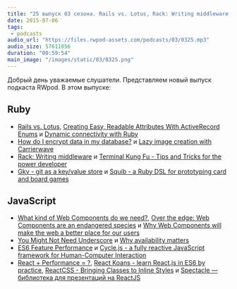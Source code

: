 ```yaml
---
title: "25 выпуск 03 сезона. Rails vs. Lotus, Rack: Writing middleware, Gkv, ES6 Feature Performance, Spectacle и прочее"
date: 2015-07-06
tags:
 - podcasts
audio_url: "https://files.rwpod-assets.com/podcasts/03/0325.mp3"
audio_size: 57611856
duration: "00:59:54"
main_image: "/images/static/03/0325.png"
---
```


Добрый день уважаемые слушатели. Представляем новый выпуск подкаста RWpod. В этом выпуске:

## Ruby

 - [Rails vs. Lotus](http://teotti.com/rails-vs-lotus/), [Creating Easy, Readable Attributes With ActiveRecord Enums](http://www.justinweiss.com/blog/2015/06/30/creating-easy-readable-attributes-with-activerecord-enums/) и [Dynamic connectivity with Ruby](http://davidmles.com/blog/dynamic-connectivity-ruby/)
 - [How do I encrypt data in my database?](http://theartandscienceofruby.com/2015/06/29/how-do-i-encrypt-data-in-my-database/) и [Lazy image creation with Carrierwave](http://firedev.com/posts/2015/lazy-image-creation-with-carrierwave/)
 - [Rack: Writing middleware](http://rubylogs.com/writing-rack-middleware/) и [Terminal Kung Fu - Tips and Tricks for the power developer](http://www.rubyonrails365.com/tips-and-tricks/)
 - [Gkv - git as a key/value store](https://github.com/ybur-yug/gkv) и [Squib - a Ruby DSL for prototyping card and board games](http://andymeneely.github.io/squib/)

## JavaScript

 - [What kind of Web Components do we need?](https://hiddedevries.nl/en/blog/2015-07-02-what-kind-of-web-components-do-we-need), [Over the edge: Web Components are an endangered species](http://christianheilmann.com/2015/07/01/over-the-edge-web-components-are-an-endangered-species/) и [Why Web Components will make the web a better place for our users](https://medium.com/@kaelig/why-web-components-will-make-the-web-a-better-place-for-our-users-38dc3154fc1d)
 - [You Might Not Need Underscore](https://www.reindex.io/blog/you-might-not-need-underscore/) и [Why availability matters](http://www.kryogenix.org/code/browser/why-availability/)
 - [ES6 Feature Performance](http://www.incaseofstairs.com/2015/06/es6-feature-performance/) и [Cycle.js - a fully reactive JavaScript framework for Human-Computer Interaction](http://cycle.js.org/)
 - [React + Performance = ?](https://aerotwist.com/blog/react-plus-performance-equals-what/), [React Koans - learn React.js in ES6 by practice](https://github.com/arkency/reactjs_koans), [ReactCSS - Bringing Classes to Inline Styles](http://reactcss.com/) и [Spectacle — библиотека для презентаций на ReactJS](http://projects.formidablelabs.com/spectacle/)

